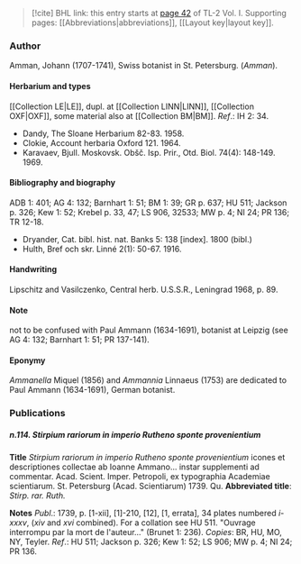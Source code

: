 > [!cite] BHL link: this entry starts at [page 42](https://www.biodiversitylibrary.org/item/103414#page/90/mode/1up) of TL-2 Vol. I.
> Supporting pages: [[Abbreviations|abbreviations]], [[Layout key|layout key]].

### Author

Amman, Johann (1707-1741), Swiss botanist in St. Petersburg. (*Amman*).

#### Herbarium and types

[[Collection LE|LE]], dupl. at [[Collection LINN|LINN]], [[Collection OXF|OXF]], some material also at [[Collection BM|BM]].
*Ref*.: IH 2: 34.
- Dandy, The Sloane Herbarium 82-83. 1958.
- Clokie, Account herbaria Oxford 121. 1964.
- Karavaev, Bjull. Moskovsk. Obšč. Isp. Prir., Otd. Biol. 74(4): 148-149. 1969.

#### Bibliography and biography

ADB 1: 401; AG 4: 132; Barnhart 1: 51; BM 1: 39; GR p. 637; HU 511; Jackson p. 326; Kew 1: 52; Krebel p. 33, 47; LS 906, 32533; MW p. 4; NI 24; PR 136; TR 12-18.
- Dryander, Cat. bibl. hist. nat. Banks 5: 138 \[index\]. 1800 (bibl.)
- Hulth, Bref och skr. Linné 2(1): 50-67. 1916.

#### Handwriting

Lipschitz and Vasilczenko, Central herb. U.S.S.R., Leningrad 1968, p. 89.

#### Note

not to be confused with Paul Ammann (1634-1691), botanist at Leipzig (see AG 4: 132; Barnhart 1: 51; PR 137-141).

#### Eponymy

*Ammanella* Miquel (1856) and *Ammannia* Linnaeus (1753) are dedicated to Paul Ammann (1634-1691), German botanist.

### Publications

##### n.114. Stirpium rariorum in imperio Rutheno sponte provenientium

**Title**
*Stirpium rariorum in imperio Rutheno sponte provenientium* icones et descriptiones collectae ab Ioanne Ammano... instar supplementi ad commentar. Acad. Scient. Imper. Petropoli, ex typographia Academiae scientiarum. St. Petersburg (Acad. Scientiarum) 1739. Qu.
**Abbreviated title**: *Stirp. rar. Ruth.*

**Notes**
*Publ*.: 1739, p. \[1-xii\], \[1\]-210, \[12\], \[1, errata\], 34 plates numbered *i-xxxv*, (*xiv* and *xvi* combined). For a collation see HU 511. "Ouvrage interrompu par la mort de l'auteur..." (Brunet 1: 236). *Copies*: BR, HU, MO, NY, Teyler.
*Ref*.: HU 511; Jackson p. 326; Kew 1: 52; LS 906; MW p. 4; NI 24; PR 136.

